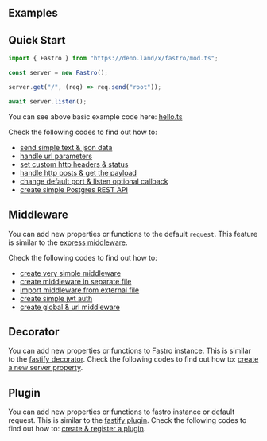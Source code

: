 ## Examples

## Quick Start

```ts
import { Fastro } from "https://deno.land/x/fastro/mod.ts";

const server = new Fastro();

server.get("/", (req) => req.send("root"));

await server.listen();

```

You can see above basic example code here: [hello.ts](https://github.com/fastrojs/fastro-server/blob/master/examples/hello.ts)

Check the following codes to find out how to:
- [send simple text & json data](https://github.com/fastrojs/fastro-server/blob/master/examples/main.ts#L5)
- [handle url parameters](https://github.com/fastrojs/fastro-server/blob/master/examples/main.ts#L20)
- [set custom http headers & status](https://github.com/fastrojs/fastro-server/blob/master/examples/main.ts#L9)
- [handle http posts & get the payload](https://github.com/fastrojs/fastro-server/blob/master/examples/main.ts#L28)
- [change default port & listen optional callback](https://github.com/fastrojs/fastro-server/blob/master/examples/main.ts#L34)
- [create simple Postgres REST API](https://github.com/fastrojs/fastro-server/blob/master/examples/crud_postgres.ts)

## Middleware
You can add new properties or functions to the default `request`. This feature is similar to the [express middleware](https://expressjs.com/en/guide/writing-middleware.html).

Check the following codes to find out how to:
- [create very simple middleware](https://github.com/fastrojs/fastro-server/blob/master/examples/use_middleware.ts#L6)
- [create middleware in separate file](https://github.com/fastrojs/fastro-server/blob/master/middleware/sample.ts)
- [import middleware from external file](https://github.com/fastrojs/fastro-server/blob/master/examples/use_middleware.ts#L2)
- [create simple jwt auth](https://github.com/fastrojs/fastro-server/blob/master/examples/simple_jwt_auth.ts)
- [create global & url middleware](https://github.com/fastrojs/fastro-server/blob/master/examples/middleware.ts)

## Decorator
You can add new properties or functions to Fastro instance. This is similar to the [fastify decorator](https://www.fastify.io/docs/latest/Decorators/). Check the following codes to find out how to: [create a new server property](https://github.com/fastrojs/fastro-server/blob/master/examples/decorate.ts).

## Plugin
You can add new properties or functions to fastro instance or default request. This is similar to the [fastify plugin](https://www.fastify.io/docs/latest/Plugins/). Check the following codes to find out how to: [create & register a plugin](https://github.com/fastrojs/fastro-server/blob/master/examples/plugin.ts).